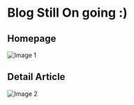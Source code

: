 # Blog Still On going :)

## Homepage
![Image 1](https://res.cloudinary.com/dbzqohhj8/image/upload/v1695186911/o9ze99o6fbasuz062xro.png)
## Detail Article
![Image 2](https://res.cloudinary.com/dbzqohhj8/image/upload/v1695186908/ndc2rsneesqslmglql34.png)




